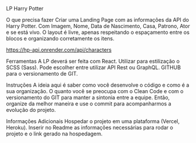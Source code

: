 LP Harry Potter

O que precisa fazer
Criar uma Landing Page com as informações da API do Harry Potter.
Com Imagem, Nome, Data de Nascimento, Casa, Patrono, Ator e se está vivo.
O layout é livre, apenas respeitando o espaçamento entre os blocos e
organizando corretamente os itens.

https://hp-api.onrender.com/api/characters

Ferramentas
A LP deverá ser feita com React. Utilizar para estilização o SCSS (Sass).
Pode escolher entre utilizar API Rest ou GraphQL. GITHUB para o
versionamento de GIT.

Instruções
A ideia aqui é saber como você desenvolve o código e como é a sua
organização. O quanto você se preocupa com o Clean Code e com o
versionamento do GIT para manter a sintonia entre a equipe. Então, organize
da melhor maneira e use o commit para acompanharmos a evolução do
projeto.

Informações Adicionais
Hospedar o projeto em uma plataforma (Vercel, Heroku). Inserir no Readme as
informações necessárias para rodar o projeto e o link gerado na hospedagem.